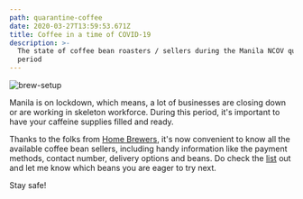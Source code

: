 ```yaml
---
path: quarantine-coffee
date: 2020-03-27T13:59:53.671Z
title: Coffee in a time of COVID-19
description: >-
  The state of coffee bean roasters / sellers during the Manila NCOV quarantine
  period
---
```


![brew-setup](/assets/commune.jpg 'My brewing setup')

Manila is on lockdown, which means, a lot of businesses are closing down or are working in skeleton workforce. During this period, it's important to have your caffeine supplies filled and ready.

Thanks to the folks from [Home Brewers](https://www.facebook.com/groups/417230162264121/), it's now convenient to know all the available coffee bean sellers, including handy information like the payment methods, contact number, delivery options and beans. Do check the [list](https://bit.ly/coffeebeandealers?fbclid=IwAR3H0VrcGKc2la-xWPcIOWoNrSUcdrYqVMwdC4NJAD-juxe39fNYlOXsePs) out and let me know which beans you are eager to try next.

Stay safe!
